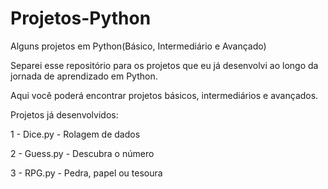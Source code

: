 # Projetos-Python
Alguns projetos em Python(Básico, Intermediário e Avançado)

Separei esse repositório para os projetos que eu já desenvolvi ao longo da jornada de aprendizado em Python.

Aqui você poderá encontrar projetos básicos, intermediários e avançados.

Projetos já desenvolvidos:

1 - Dice.py - Rolagem de dados

2 - Guess.py - Descubra o número

3 - RPG.py - Pedra, papel ou tesoura
